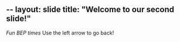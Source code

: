 --
layout: slide
title: "Welcome to our second slide!"
---
_Fun *BEP* times_
Use the left arrow to go back!
